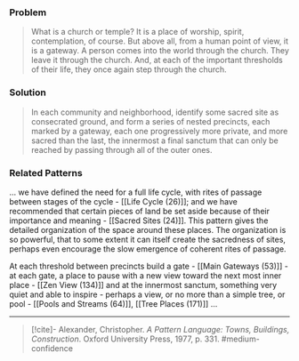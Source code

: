### Problem
>What is a church or temple? It is a place of worship, spirit, contemplation, of course. But above all, from a human point of view, it is a gateway. A person comes into the world through the church. They leave it through the church. And, at each of the important thresholds of their life, they once again step through the church.

### Solution
>In each community and neighborhood, identify some sacred site as consecrated ground, and form a series of nested precincts, each marked by a gateway, each one progressively more private, and more sacred than the last, the innermost a final sanctum that can only be reached by passing through all of the outer ones.

### Related Patterns
... we have defined the need for a full life cycle, with rites of passage between stages of the cycle - [[Life Cycle (26)]]; and we have recommended that certain pieces of land be set aside because of their importance and meaning - [[Sacred Sites (24)]]. This pattern gives the detailed organization of the space around these places. The organization is so powerful, that to some extent it can itself create the sacredness of sites, perhaps even encourage the slow emergence of coherent rites of passage.

At each threshold between precincts build a gate - [[Main Gateways (53)]] - at each gate, a place to pause with a new view toward the next most inner place - [[Zen View (134)]] and at the innermost sanctum, something very quiet and able to inspire - perhaps a view, or no more than a simple tree, or pool - [[Pools and Streams (64)]], [[Tree Places (171)]] ...

---

> [!cite]- Alexander, Christopher. _A Pattern Language: Towns, Buildings, Construction_. Oxford University Press, 1977, p. 331.
> #medium-confidence 